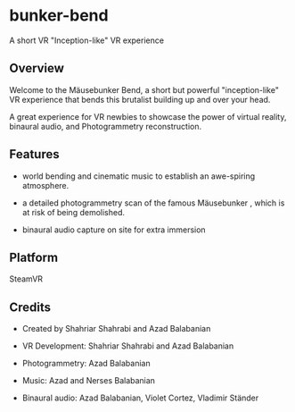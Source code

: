 # bunker-bend
A short VR "Inception-like" VR experience 


## Overview
Welcome to the Mäusebunker Bend, a short but powerful "inception-like" VR experience that bends this brutalist building up and over your head. 

A great experience for VR newbies to showcase the power of virtual reality, binaural audio, and Photogrammetry reconstruction. 

## Features
- world bending and cinematic music to establish an awe-spiring atmosphere.  

- a detailed photogrammetry scan of the famous Mäusebunker , which is at risk of being demolished. 

- binaural audio capture on site for extra immersion 

## Platform
SteamVR


## Credits
- Created by Shahriar Shahrabi and Azad Balabanian

- VR Development: Shahriar Shahrabi and Azad Balabanian

- Photogrammetry: Azad Balabanian

- Music: Azad and Nerses Balabanian

- Binaural audio: Azad Balabanian, Violet Cortez, Vladimir Ständer
